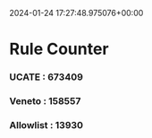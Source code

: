 2024-01-24 17:27:48.975076+00:00
# Rule Counter 
 ### UCATE : 673409

 ### Veneto : 158557

 ### Allowlist : 13930